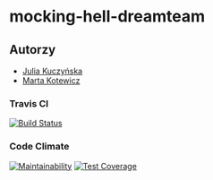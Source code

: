 # mocking-hell-dreamteam

## Autorzy
- [Julia Kuczyńska](https://github.com/juliak1)
- [Marta Kotewicz](https://github.com/mkotewicz)

### Travis CI

[![Build Status](https://travis-ci.org/my-rspec/mocking-hell-dreamteam.svg?branch=master)](https://travis-ci.org/my-rspec/mocking-hell-dreamteam.svg?branch=master)
### Code Climate
[![Maintainability](https://api.codeclimate.com/v1/badges/546713fc9feddb0c5453/maintainability)](https://codeclimate.com/github/my-rspec/mocking-hell-dreamteam/maintainability)
[![Test Coverage](https://api.codeclimate.com/v1/badges/546713fc9feddb0c5453/test_coverage)](https://codeclimate.com/github/my-rspec/mocking-hell-dreamteam/test_coverage)